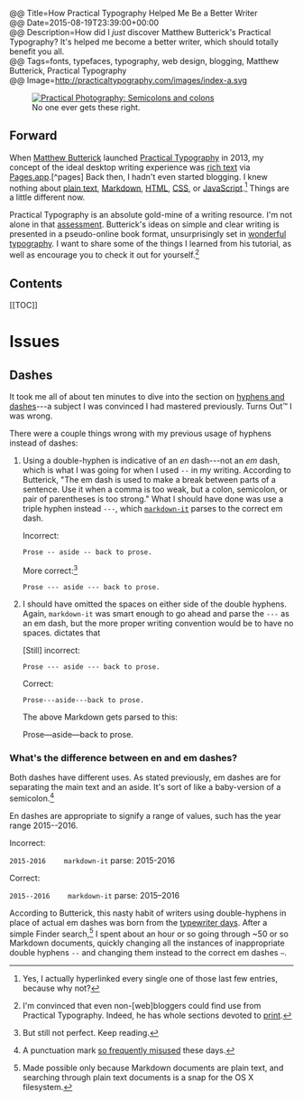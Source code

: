 @@ Title=How Practical Typography Helped Me Be a Better Writer  
@@ Date=2015-08-19T23:39:00+00:00  
@@ Description=How did I *just* discover Matthew Butterick's Practical Typography? It's helped me become a better writer, which should totally benefit you all.  
@@ Tags=fonts, typefaces, typography, web design, blogging, Matthew Butterick, Practical Typography  
@@ Image=http://practicaltypography.com/images/index-a.svg  

<figure>
	<a class="nohover" href="http://d.pr/i/17dhF+">
		<img src="http://d.pr/i/17dhF+" alt="Practical Photography: Semicolons and colons" />
	</a>
	<figcaption>No one ever gets these right.</figcaption>
</figure>

## Forward

When [Matthew Butterick](https://en.wikipedia.org/wiki/Matthew_Butterick) launched [Practical Typography](http://practicaltypography.com) in 2013, my concept of the ideal desktop writing experience was [rich text](https://en.wikipedia.org/wiki/Formatted_text) via [Pages.app](https://en.wikipedia.org/wiki/Pages_(word_processor)).[^pages] Back then, I hadn't even started blogging. I knew nothing about [plain text](https://en.wikipedia.org/wiki/Plain_text), [Markdown](https://en.wikipedia.org/wiki/Markdown), [HTML](https://en.wikipedia.org/wiki/HTML), [CSS](https://en.wikipedia.org/wiki/Cascading_Style_Sheets), or [JavaScript](https://en.wikipedia.org/wiki/JavaScript).[^yes] Things are a little different now. 

Practical Typography is an absolute gold-mine of a writing resource. I'm not alone in that [assessment](http://macsparky.com/blog/practicaltypography). Butterick's ideas on simple and clear writing is presented in a pseudo-online book format, unsurprisingly set in [wonderful typography](http://practicaltypography.com/equity.html). I want to share some of the things I learned from his tutorial, as well as encourage you to check it out for yourself.[^im]

<h2>Contents</h2>

[[TOC]]

# Issues

## Dashes

It took me all of about ten minutes to dive into the section on [hyphens and dashes](http://practicaltypography.com/hyphens-and-dashes.html)---a subject I was convinced I had mastered previously. Turns Out&trade; I was wrong.

There were a couple things wrong with my previous usage of hyphens instead of dashes:

1. Using a double-hyphen is indicative of an *en* dash---not an *em* dash, which is what I was going for when I used ` -- ` in my writing. According to Butterick, "The em dash is used to make a break be­tween parts of a sen­tence. Use it when a comma is too weak, but a colon, semi­colon, or pair of paren­the­ses is too strong." What I should have done was use a triple hyphen instead `---`, which [`markdown-it`](https://www.npmjs.com/package/markdown-it) parses to the correct em dash.

	Incorrect:
	
	```
	Prose -- aside -- back to prose.
	```
	
	More correct:[^but]
	
	```
	Prose --- aside --- back to prose.
	```
	
	
2. I should have omitted the spaces on either side of the double hyphens. Again, `markdown-it` was smart enough to go ahead and parse the `---` as an em dash, but the more proper writing convention would be to have no spaces. dictates that

	[Still] incorrect:
	
	```
	Prose --- aside --- back to prose.
	```
	
	
	Correct:
	
	```
	Prose---aside---back to prose.
	```
	
	The above Markdown gets parsed to this:
	
	<div class="update">Prose&mdash;aside&mdash;back to prose.</div>

### What's the difference between en and em dashes?

Both dashes have different uses. As stated previously, em dashes are for separating the main text and an aside. It's sort of like a baby-version of a semicolon.[^sc] 

En dashes are appropriate to signify a range of values, such has the year range 2015--2016.

Incorrect:

`2015-2016` <span style="margin-left:2em"><code>markdown-it</code> parse: 2015-2016</span>

Correct:

`2015--2016` <span style="margin-left:2em"><code>markdown-it</code> parse: 2015&ndash;2016</span>

According to Butterick, this nasty habit of writers using double-hyphens in place of actual em dashes was born from the [typewriter days](http://practicaltypography.com/typewriter-habits.html). After a simple Finder search,[^ma] I spent about an hour or so going through ~50 or so Markdown documents, quickly changing all the instances of inappropriate double hyphens ` -- ` and  changing them instead to the correct em dashes <span><code>&mdash;</code></span>.

[^but]: But still not perfect. Keep reading.
[^im]: I'm convinced that even non-[web]bloggers could find use from Practical Typography. Indeed, he has whole sections devoted to [print](http://practicaltypography.com/research-papers.html).
[^ma]: Made possible only because Markdown documents are plain text, and searching through plain text documents is a snap for the OS X filesystem.
[^pages]: But only Pages 4.3 (from [iWork '09](https://en.wikipedia.org/wiki/IWork#Versions)), which has always been better than [version 5.0](http://www.macworld.com/article/2059208/pages-5-0-for-mac-review-apple-writes-a-new-chapter-for-its-word-processing-app.html).
[^sc]: A punctuation mark [so frequently misused](http://practicaltypography.com/semicolons-and-colons.html) these days.
[^yes]: Yes, I actually hyperlinked every single one of those last few entries, because why not?
